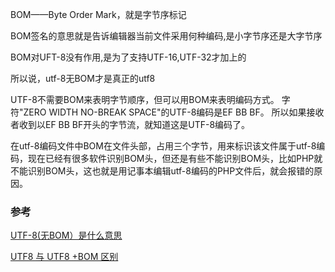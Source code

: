 BOM——Byte Order Mark，就是字节序标记

BOM签名的意思就是告诉编辑器当前文件采用何种编码,是小字节序还是大字节序

BOM对UFT-8没有作用,是为了支持UTF-16,UTF-32才加上的

所以说，utf-8无BOM才是真正的utf8


UTF-8不需要BOM来表明字节顺序，但可以用BOM来表明编码方式。
字符"ZERO WIDTH NO-BREAK SPACE"的UTF-8编码是EF BB BF。
所以如果接收者收到以EF BB BF开头的字节流，就知道这是UTF-8编码了。

在utf-8编码文件中BOM在文件头部，占用三个字节，用来标识该文件属于utf-8编码，现在已经有很多软件识别BOM头，但还是有些不能识别BOM头，比如PHP就不能识别BOM头，这也就是用记事本编辑utf-8编码的PHP文件后，就会报错的原因。


### 参考

[UTF-8(无BOM）是什么意思](https://zhidao.baidu.com/question/59267263.html)

[UTF8 与 UTF8 +BOM 区别](https://my.oschina.net/JKOPERA/blog/309423)
